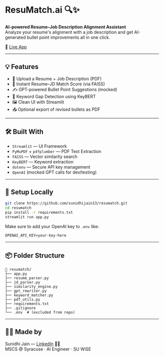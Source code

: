 # ResuMatch.ai 🔍✨

**AI-powered Resume–Job Description Alignment Assistant**  
Analyze your resume's alignment with a job description and get AI-generated bullet point improvements all in one click.

🚀 [Live App](https://resumatch-4ww7z4d7cyvfxghlpcjpfw.streamlit.app)

---

## 💡 Features

- 📄 Upload a Resume + Job Description (PDF)
- 🤖 Instant Resume–JD Match Score (via FAISS)
- ✍️ GPT-powered Bullet Point Suggestions (mocked)
- 🧠 Keyword Gap Detection using KeyBERT
- 🖼️ Clean UI with Streamlit
- 📤 Optional export of revised bullets as PDF

---

## 🛠️ Built With

- `Streamlit` — UI Framework
- `PyMuPDF` + `pdfplumber` — PDF Text Extraction
- `FAISS` — Vector similarity search
- `KeyBERT` — Keyword extraction
- `dotenv` — Secure API key management
- `OpenAI` (mocked GPT calls for dev/testing)

---

## 🔧 Setup Locally

```bash
git clone https://github.com/sunidhijain13/resumatch.git
cd resumatch
pip install -r requirements.txt
streamlit run app.py
```

Make sure to add your OpenAI key to `.env` like:

```env
OPENAI_API_KEY=your-key-here
```

---

## 📦 Folder Structure

```text
📁 resumatch/
├── app.py
├── resume_parser.py
├── jd_parser.py
├── similarity_engine.py
├── gpt_rewriter.py
├── keyword_matcher.py
├── pdf_utils.py
├── requirements.txt
├── .gitignore
└── .env  # (excluded from repo)
```

---

## 👩‍💻 Made by

Sunidhi Jain — [LinkedIn](https://www.linkedin.com/in/sunidhijain13) 🧠✨  
MSCS @ Syracuse · AI Engineer · SU WiSE 

